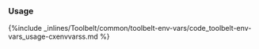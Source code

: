 <!-- post: -->


### Usage

{%include _inlines/Toolbelt/common/toolbelt-env-vars/code_toolbelt-env-vars_usage-cxenvvarss.md %}
